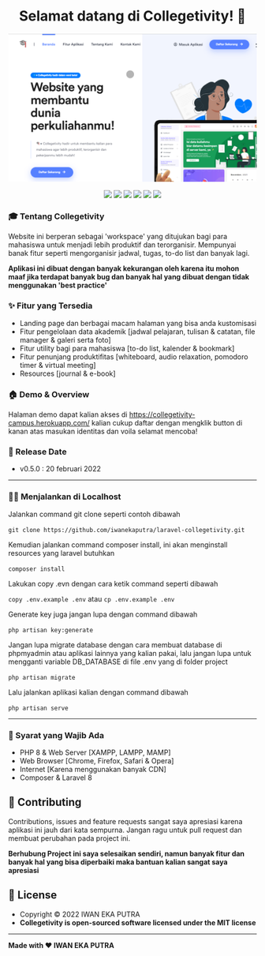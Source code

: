 <h1 align="center">Selamat datang di Collegetivity! 👋</h1>

![Collegetivity Preview](https://github.com/iwanekaputra/laravel-collegetivity/blob/main/1.png?raw=true)

<p align="center">
<img src="https://img.shields.io/github/issues/iwanekaputra/laravel-collegetivity?style=flat-square">
<img src="https://img.shields.io/github/stars/iwanekaputra/laravel-collegetivity?style=flat-square"> 
<img src="https://img.shields.io/github/forks/iwanekaputra/laravel-collegetivity?style=flat-square">
<img src="https://img.shields.io/github/license/iwanekaputra/laravel-collegetivity?style=flat-square">
<img src="https://img.shields.io/badge/Maintained%3F-yes-green.svg?style=flat-square">
<img src="https://img.shields.io/github/followers/syauqi.svg?style=flat-square&label=Follow&maxAge=2592000">
</p>

### 🎓 Tentang Collegetivity
Website ini berperan sebagai 'workspace' yang ditujukan bagi para mahasiswa untuk menjadi lebih produktif dan terorganisir. Mempunyai banak fitur seperti mengorganisir jadwal, tugas, to-do list dan banyak lagi.

**Aplikasi ini dibuat dengan banyak kekurangan oleh karena itu mohon maaf jika terdapat banyak bug dan banyak hal yang dibuat dengan tidak menggunakan 'best practice'**


### ✨ Fitur yang Tersedia
- Landing page dan berbagai macam halaman yang bisa anda kustomisasi
- Fitur pengelolaan data akademik [jadwal pelajaran, tulisan & catatan, file manager & galeri serta foto]
- Fitur utility bagi para mahasiswa [to-do list, kalender & bookmark]
- Fitur penunjang produktifitas [whiteboard, audio relaxation, pomodoro timer & virtual meeting]
- Resources [journal & e-book]

### 🏠 Demo & Overview
Halaman demo dapat kalian akses di https://collegetivity-campus.herokuapp.com/ kalian cukup daftar dengan mengklik button di kanan atas masukan identitas dan voila selamat mencoba!


### 📆 Release Date
- v0.5.0 : 20 februari 2022


------------

 ### 🐱‍💻 Menjalankan di Localhost
	
	
Jalankan command git clone seperti contoh dibawah

`git clone https://github.com/iwanekaputra/laravel-collegetivity.git`

Kemudian jalankan command composer install, ini akan menginstall resources yang laravel butuhkan

`composer install`

Lakukan copy .evn dengan cara ketik command seperti dibawah 

`copy .env.example .env` atau `cp .env.example .env`

Generate key juga jangan lupa dengan command dibawah

`php artisan key:generate`

Jangan lupa migrate database dengan cara membuat database di phpmyadmin atau aplikasi lainnya yang kalian pakai, lalu jangan lupa untuk mengganti variable DB_DATABASE di file .env yang di folder project

`php artisan migrate`

Lalu jalankan aplikasi kalian dengan command dibawah

`php artisan serve`


------------

### 💾 Syarat yang Wajib Ada 
- PHP 8 & Web Server [XAMPP, LAMPP, MAMP]
- Web Browser [Chrome, Firefox, Safari & Opera]
- Internet [Karena menggunakan banyak CDN]
- Composer & Laravel 8

## 🤝 Contributing
Contributions, issues and feature requests sangat saya apresiasi karena aplikasi ini jauh dari kata sempurna. Jangan ragu untuk pull request dan membuat perubahan pada project ini.

**Berhubung Project ini saya selesaikan sendiri, namun banyak fitur dan banyak hal yang bisa diperbaiki maka bantuan kalian sangat saya apresiasi**


## 📝 License
- Copyright © 2022 IWAN EKA PUTRA
- **Collegetivity is open-sourced software licensed under the MIT license**


------------
**Made with ❤️ IWAN EKA PUTRA**
